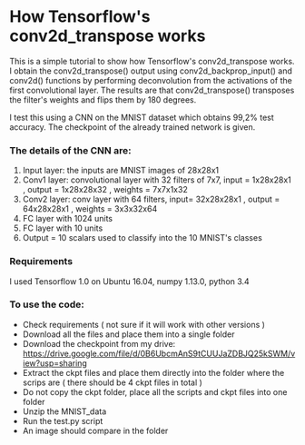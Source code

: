 # How Tensorflow's conv2d_transpose works

This is a simple tutorial to show how Tensorflow's conv2d_transpose works. I obtain the conv2d_transpose() output using conv2d_backprop_input() and conv2d() functions by performing deconvolution from the activations of the first convolutional layer. The results are that conv2d_transpose() transposes the filter's weights and flips them by 180 degrees. 

I test this using a CNN on the MNIST dataset which obtains 99,2% test accuracy. The checkpoint of the already trained network is given.

### The details of the CNN are:

1) Input layer: the inputs are MNIST images of 28x28x1
2) Conv1 layer: convolutional layer with 32 filters of 7x7, input = 1x28x28x1 , output = 1x28x28x32 , weights = 7x7x1x32
3) Conv2 layer: conv layer with 64 filters, input= 32x28x28x1 , output = 64x28x28x1 , weights = 3x3x32x64
4) FC layer with 1024 units
5) FC layer with 10 units
6) Output = 10 scalars used to classify into the 10 MNIST's classes

### Requirements
I used Tensorflow 1.0 on Ubuntu 16.04, numpy 1.13.0, python 3.4 

### To use the code:

- Check requirements ( not sure if it will work with other versions )
- Download all the files and place them into a single folder
- Download the checkpoint from my drive: https://drive.google.com/file/d/0B6UbcmAnS9tCUUJaZDBJQ25kSWM/view?usp=sharing
- Extract the ckpt files and place them directly into the folder where the scrips are ( there should be 4 ckpt files in total )
- Do not copy the ckpt folder, place all the scripts and ckpt files into one folder
- Unzip the MNIST_data
- Run the test.py script
- An image should compare in the folder

